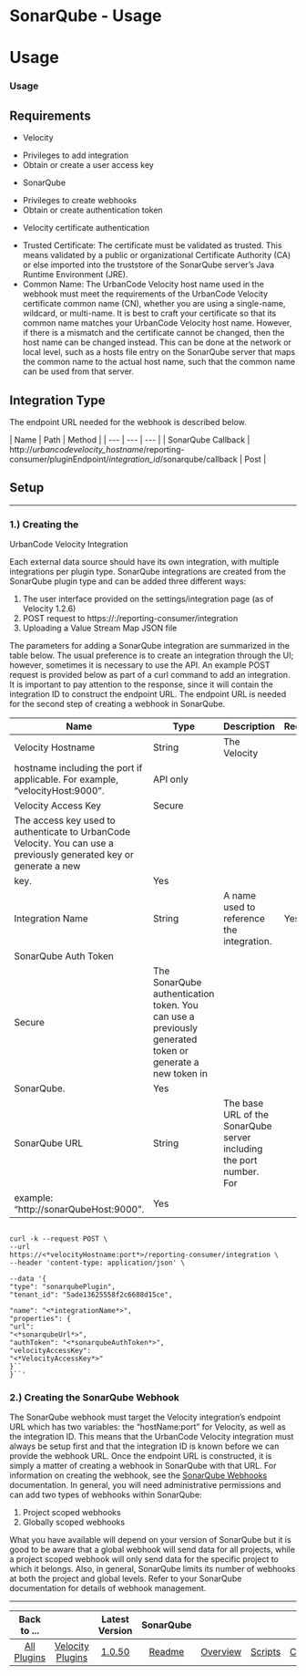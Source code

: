 
SonarQube - Usage
=================

# Usage


### Usage



Requirements
------------

* Velocity
+ Privileges to add integration
+ Obtain or
create a user access key
* SonarQube
+ Privileges to create webhooks
+ Obtain or create authentication
token
* Velocity certificate authentication
+ Trusted Certificate: The certificate must be validated as trusted.
This means validated by a public or organizational Certificate Authority (CA) or else imported into the truststore of
the SonarQube server’s Java Runtime Environment (JRE).
+ Common Name: The UrbanCode Velocity host name used in
the webhook must meet the requirements of the UrbanCode Velocity certificate common name (CN), whether you are using a
single-name, wildcard, or multi-name. It is best to craft your certificate so that its common name matches your
UrbanCode Velocity host name. However, if there is a mismatch and the certificate cannot be changed, then the host name
can be changed instead. This can be done at the network or local level, such as a hosts file entry on the SonarQube
server that maps the common name to the actual host name, such that the common name can be used from that server.


Integration Type
----------------

The endpoint URL needed for the webhook is described below.


| Name | Path |
Method |
| --- | --- | --- |
| SonarQube Callback | http://*urbancodevelocity\_hostname*/reporting-
consumer/pluginEndpoint/*integration\_id*/sonarqube/callback | Post |

Setup
-----


---

### 1.) Creating the
UrbanCode Velocity Integration

Each external data source should have its own integration, with multiple integrations
per plugin type. SonarQube integrations are created from the SonarQube plugin type and can be added three different
ways:

1. The user interface provided on the settings/integration page (as of Velocity 1.2.6)
2. POST request to
https://:/reporting-consumer/integration
3. Uploading a Value Stream Map JSON file

The parameters for adding a
SonarQube integration are summarized in the table below. The usual preference is to create an integration through the
UI; however, sometimes it is necessary to use the API. An example POST request is provided below as part of a curl
command to add an integration. It is important to pay attention to the response, since it will contain the integration
ID to construct the endpoint URL. The endpoint URL is needed for the second step of creating a webhook in SonarQube.



| Name | Type | Description | Required |
| --- | --- | --- | --- |
| Velocity Hostname | String | The Velocity
hostname including the port if applicable. For example, “velocityHost:9000”. | API only |
| Velocity Access Key | Secure
| The access key used to authenticate to UrbanCode Velocity. You can use a previously generated key or generate a new
key. | Yes |
| Integration Name | String | A name used to reference the integration. | Yes |
| SonarQube Auth Token |
Secure | The SonarQube authentication token. You can use a previously generated token or generate a new token in
SonarQube. | Yes |
| SonarQube URL | String | The base URL of the SonarQube server including the port number. For
example: “http://sonarQubeHost:9000”. | Yes |


```

curl -k --request POST \
--url
https://<*velocityHostname:port*>/reporting-consumer/integration \
--header 'content-type: application/json' \

--data '{
"type": "sonarqubePlugin",
"tenant_id": "5ade13625558f2c6688d15ce",

"name": "<*integrationName*>",
"properties": {
"url":
"<*sonarqubeUrl*>",
"authToken": "<*sonarqubeAuthToken*>",
"velocityAccessKey":
"<*VelocityAccessKey*>"
}``
}``'

```

### 2.) Creating the SonarQube Webhook


The SonarQube webhook must target the Velocity integration’s endpoint URL which has two variables: the
“hostName:port” for Velocity, as well as the integration ID. This means that the UrbanCode Velocity integration must
always be setup first and that the integration ID is known before we can provide the webhook URL. Once the endpoint URL
is constructed, it is simply a matter of creating a webhook in SonarQube with that URL. For information on creating the
webhook, see the [SonarQube Webhooks](https://docs.sonarqube.org/latest/project-administration/webhooks/) documentation.
In general, you will need administrative permissions and can add two types of webhooks within SonarQube:

1. Project
scoped webhooks
2. Globally scoped webhooks

What you have available will depend on your version of SonarQube but it is
good to be aware that a global webhook will send data for all projects, while a project scoped webhook will only send
data for the specific project to which it belongs. Also, in general, SonarQube limits its number of webhooks at both the
project and global levels. Refer to your SonarQube documentation for details of webhook management.


---



|Back to ...||Latest Version|SonarQube |||||
| :---: | :---: | :---: | :---: | :---: | :---: | :---: | :---: |
|[All Plugins](../../index.md)|[Velocity Plugins](../README.md)|[1.0.50](https://raw.githubusercontent.com/UrbanCode/IBM-UCV-PLUGINS/main/files/ucv-ext-sonarqube/ucv-ext-sonarqube-1.0.50.tar.zip)|[Readme](README.md)|[Overview](overview.md)|[Scripts](scripts.md)|[Certificate](certificate.md)|[Downloads](downloads.md)|

